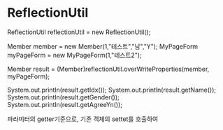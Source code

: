 # ReflectionUtil

ReflectionUtil reflectionUtil = new ReflectionUtil();
		
Member member = new Member(1,"테스트","남","Y");
MyPageForm myPageForm = new MyPageForm(1,"테스트2");

Member result = (Member)reflectionUtil.overWriteProperties(member, myPageForm);

System.out.println(result.getIdx());
System.out.println(result.getName());
System.out.println(result.getGender());
System.out.println(result.getAgreeYn());

파라미터의 getter기준으로, 기존 객체의 settet를 호출하여 
